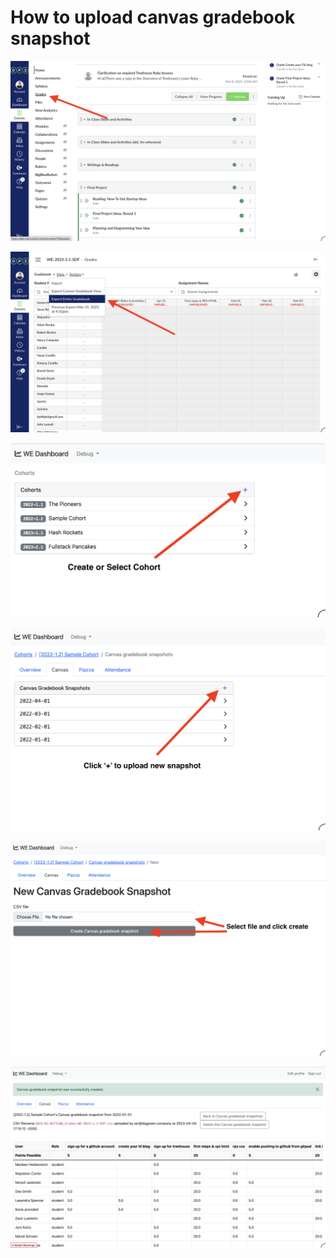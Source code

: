 # How to upload canvas gradebook snapshot

![](./images/canvas-gradebook-1.png)

![](./images/canvas-gradebook-2.png)

![](./images/canvas-gradebook-3.png)

![](./images/canvas-gradebook-4.png)

![](./images/canvas-gradebook-5.png)

![](./images/canvas-gradebook-6.png)
